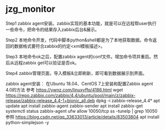 # jzg_monitor

Step1 zabbix agent安装。zabbix实现的基本功能，就是可以在远程帮user执行一些命令，把命令的结果存入zabbix后台&展示。

Step2 本地命令开发，代码中脚本python&shell都是为了本地获取数据。命令返回的数据格式要符合zabbix的约定<xml模板描述>。

Step3 本地命令ok之后，配置zabbix agent的conf文件。增加命令项并重启。然后从远程zabbix get可以验证是否ok。

Step4 zabbix管理页面，导入模板&立即刷新，即可看到数据展示到界面。

zabbix agent安装：
    在Ubuntu 18.04、CentOS 7上安装和配置Zabbix agent 4.0的方法
    参考 https://ywnz.com/linuxyffq/4186.html
    wget https://repo.zabbix.com/zabbix/4.4/ubuntu/pool/main/z/zabbix-release/zabbix-release_4.4-1+bionic_all.deb
    dpkg -i zabbix-release_4.4*
    apt update
    apt install zabbix-agent zabbix-sender
    apt install zabbix-get
    systemctl status zabbix-agent
    ufw allow 10050/tcp
    ss -tunelp | grep 10050
    参照 https://blog.csdn.net/qq_33633013/article/details/83503804
    apt install python-simplejson -y
